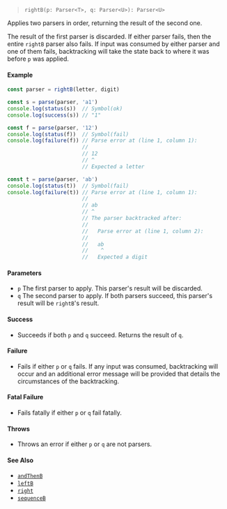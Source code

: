 <!--
 Copyright (c) 2020 Thomas J. Otterson
 
 This software is released under the MIT License.
 https://opensource.org/licenses/MIT
-->

> `rightB(p: Parser<T>, q: Parser<U>): Parser<U>`

Applies two parsers in order, returning the result of the second one.

The result of the first parser is discarded. If either parser fails, then the entire `rightB` parser also fails. If input was consumed by either parser and one of them fails, backtracking will take the state back to where it was before `p` was applied.

#### Example

```javascript
const parser = rightB(letter, digit)

const s = parse(parser, 'a1')
console.log(status(s))  // Symbol(ok)
console.log(success(s)) // "1"

const f = parse(parser, '12')
console.log(status(f))  // Symbol(fail)
console.log(failure(f)) // Parse error at (line 1, column 1):
                        //
                        // 12
                        // ^
                        // Expected a letter

const t = parse(parser, 'ab')
console.log(status(t))  // Symbol(fail)
console.log(failure(t)) // Parse error at (line 1, column 1):
                        //
                        // ab
                        // ^
                        // The parser backtracked after:
                        //
                        //   Parse error at (line 1, column 2):
                        //
                        //   ab
                        //    ^
                        //   Expected a digit
```

#### Parameters

* `p` The first parser to apply. This parser's result will be discarded.
* `q` The second parser to apply. If both parsers succeed, this parser's result will be `rightB`'s result.

#### Success

* Succeeds if both `p` and `q` succeed. Returns the result of `q`.

#### Failure

* Fails if either `p` or `q` fails. If any input was consumed, backtracking will occur and an additional error message will be provided that details the circumstances of the backtracking.

#### Fatal Failure

* Fails fatally if either `p` or `q` fail fatally.

#### Throws

* Throws an error if either `p` or `q` are not parsers.

#### See Also

* [`andThenB`](andthenb.md)
* [`leftB`](leftb.md)
* [`right`](rightb.md)
* [`sequenceB`](sequenceb.md)